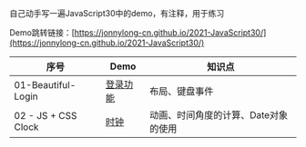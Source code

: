 自己动手写一遍JavaScript30中的demo，有注释，用于练习

Demo跳转链接：[https://jonnylong-cn.github.io/2021-JavaScript30/](https://jonnylong-cn.github.io/2021-JavaScript30/)

|序号|Demo|知识点|
|--|--|--|
|01-Beautiful-Login|[登录功能](./01-Beautiful-Login/index.html)|布局、键盘事件|
|02 - JS + CSS Clock|[时钟](https://jonnylong-cn.github.io/2021-JavaScript30/02%20-%20JS%20+%20CSS%20Clock/index.html)|动画、时间角度的计算、Date对象的使用|
